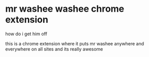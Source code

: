 # mr washee washee chrome extension
how do i get him off









this is a chrome extension where it puts mr washee anywhere and everywhere on all sites and its really awesome
